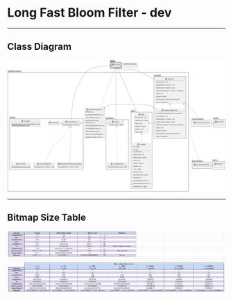 
# Long Fast Bloom Filter - dev

----
## Class Diagram
![class diagram](BF_DC.png)

----
## Bitmap Size Table

![bitmap table](bitmap_size_table.png)